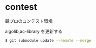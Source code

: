 # contest

競プロのコンテスト環境

algolib,ac-library を更新する

```sh
$ git submodule update --remote --merge
```
